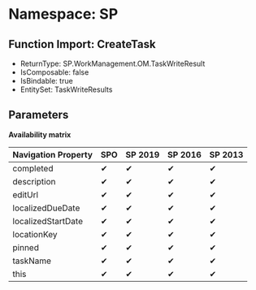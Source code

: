 # Namespace: SP

## Function Import: CreateTask

- ReturnType: SP.WorkManagement.OM.TaskWriteResult
- IsComposable: false
- IsBindable: true
- EntitySet: TaskWriteResults

## Parameters

**Availability matrix**

Navigation Property | SPO | SP 2019 | SP 2016 | SP 2013
----------|-----|---------|---------|--------
completed | ✔ | ✔ | ✔ | ✔
description | ✔ | ✔ | ✔ | ✔
editUrl | ✔ | ✔ | ✔ | ✔
localizedDueDate | ✔ | ✔ | ✔ | ✔
localizedStartDate | ✔ | ✔ | ✔ | ✔
locationKey | ✔ | ✔ | ✔ | ✔
pinned | ✔ | ✔ | ✔ | ✔
taskName | ✔ | ✔ | ✔ | ✔
this | ✔ | ✔ | ✔ | ✔
